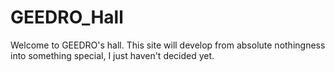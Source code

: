 # GEEDRO_Hall
Welcome to GEEDRO's hall. This site will develop from absolute nothingness into something special, I just haven't decided yet.

